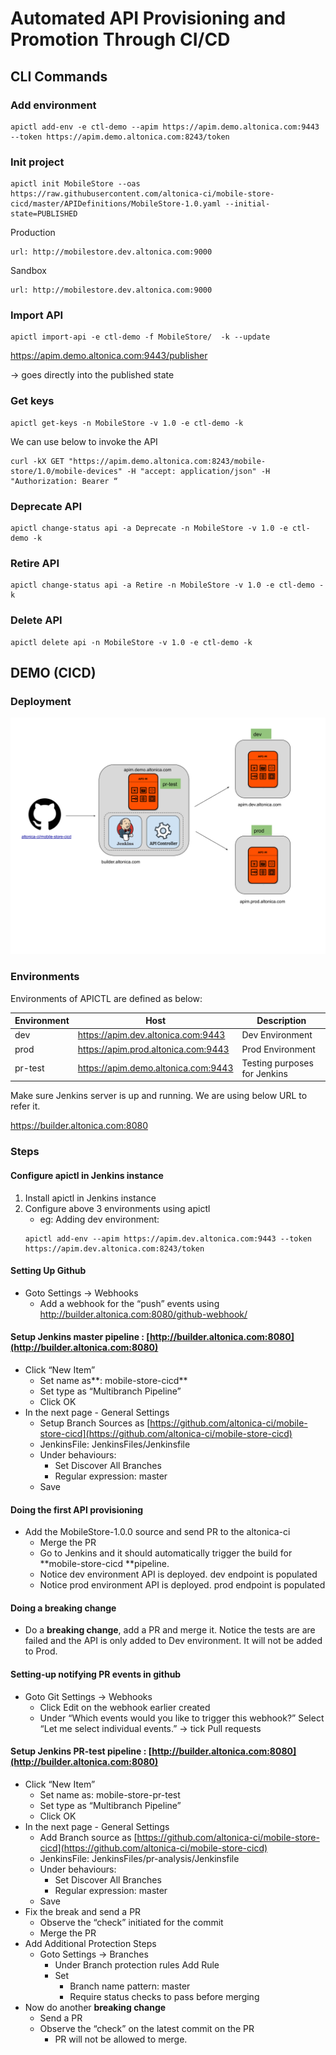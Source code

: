 
# Automated API Provisioning and Promotion Through CI/CD

## CLI Commands

### Add environment
```
apictl add-env -e ctl-demo --apim https://apim.demo.altonica.com:9443 --token https://apim.demo.altonica.com:8243/token
```

### Init project
```
apictl init MobileStore --oas https://raw.githubusercontent.com/altonica-ci/mobile-store-cicd/master/APIDefinitions/MobileStore-1.0.yaml --initial-state=PUBLISHED
```

Production

```
url: http://mobilestore.dev.altonica.com:9000
```

Sandbox

```
url: http://mobilestore.dev.altonica.com:9000
```

### Import API
```
apictl import-api -e ctl-demo -f MobileStore/  -k --update
```
https://apim.demo.altonica.com:9443/publisher


→ goes directly into the published state

### Get keys
```
apictl get-keys -n MobileStore -v 1.0 -e ctl-demo -k
```
We can use below to invoke the API


```
curl -kX GET "https://apim.demo.altonica.com:8243/mobile-store/1.0/mobile-devices" -H "accept: application/json" -H "Authorization: Bearer “
```

### Deprecate API
```
apictl change-status api -a Deprecate -n MobileStore -v 1.0 -e ctl-demo -k
```

### Retire API
```
apictl change-status api -a Retire -n MobileStore -v 1.0 -e ctl-demo -k
```

### Delete API
```
apictl delete api -n MobileStore -v 1.0 -e ctl-demo -k
```

## DEMO (CICD)

### Deployment

![Deployment](img/deployment.png)


### Environments

Environments of APICTL are defined as below:

| Environment | Host                                | Description                  |
|-------------|-------------------------------------|------------------------------|
| dev         | https://apim.dev.altonica.com:9443  | Dev Environment              |
| prod        | https://apim.prod.altonica.com:9443 | Prod Environment             |
| pr-test     | https://apim.demo.altonica.com:9443 | Testing purposes for Jenkins |

Make sure Jenkins server is up and running. We are using below URL to refer it.

https://builder.altonica.com:8080

### Steps

#### Configure apictl in Jenkins instance
1. Install apictl in Jenkins instance
2. Configure above 3 environments using apictl
    * eg: Adding dev environment: 
    ```
    apictl add-env --apim https://apim.dev.altonica.com:9443 --token https://apim.dev.altonica.com:8243/token
    ```


#### Setting Up Github
*   Goto Settings -> Webhooks
    *   Add a webhook for the “push” events using http://builder.altonica.com:8080/github-webhook/
#### Setup Jenkins master pipeline : [http://builder.altonica.com:8080](http://builder.altonica.com:8080)
*   Click “New Item”
    *   Set name as**: mobile-store-cicd**
    *   Set type as “Multibranch Pipeline”
    *   Click OK
*   In the next page - General Settings
    *   Setup Branch Sources as [https://github.com/altonica-ci/mobile-store-cicd](https://github.com/altonica-ci/mobile-store-cicd)
    *   JenkinsFile: JenkinsFiles/Jenkinsfile
    *   Under behaviours:
        *   Set Discover All Branches
        *   Regular expression: master
    *   Save
#### Doing the first API provisioning
*   Add the MobileStore-1.0.0 source and send PR to the altonica-ci
    *   Merge the PR
    *   Go to Jenkins and it should automatically trigger the build for **mobile-store-cicd **pipeline.
    *   Notice dev environment API is deployed. dev endpoint is populated
    *   Notice prod environment API is deployed. prod endpoint is populated
#### Doing a breaking change
*   Do a **breaking change**, add a PR and merge it. Notice the tests are are failed and the API is only added to Dev environment. It will not be added to Prod.

#### Setting-up notifying PR events in github
*   Goto Git Settings -> Webhooks
    *   Click Edit on the webhook earlier created
    *   Under “Which events would you like to trigger this webhook?” Select “Let me select individual events.” -> tick Pull requests
#### Setup Jenkins PR-test pipeline : [http://builder.altonica.com:8080](http://builder.altonica.com:8080)
*   Click “New Item”
    *   Set name as: mobile-store-pr-test
    *   Set type as “Multibranch Pipeline”
    *   Click OK
*   In the next page - General Settings
    *   Add Branch source as [https://github.com/altonica-ci/mobile-store-cicd](https://github.com/altonica-ci/mobile-store-cicd)
    *   JenkinsFile: JenkinsFiles/pr-analysis/Jenkinsfile
    *   Under behaviours:
        *   Set Discover All Branches
        *   Regular expression: master
    *   Save
*   Fix the break and send a PR
    *   Observe the “check” initiated for the commit
    *   Merge the PR  
*   Add Additional Protection Steps
    *   Goto Settings -> Branches
        *   Under Branch protection rules Add Rule
        *   Set
            *   Branch name pattern: master
            *   Require status checks to pass before merging
*   Now do another **breaking change**
    *   Send a PR
    *   Observe the “check” on the latest commit on the PR
        *   PR will not be allowed to merge.